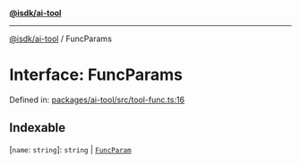 [**@isdk/ai-tool**](../README.md)

***

[@isdk/ai-tool](../globals.md) / FuncParams

# Interface: FuncParams

Defined in: [packages/ai-tool/src/tool-func.ts:16](https://github.com/isdk/ai-tool.js/blob/c084189f913fb955b91b492de68bd07ce78f8c82/src/tool-func.ts#L16)

## Indexable

\[`name`: `string`\]: `string` \| [`FuncParam`](FuncParam.md)
